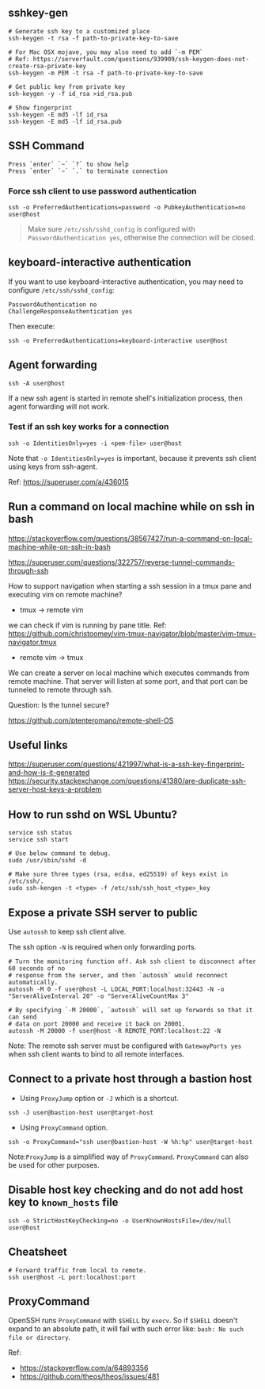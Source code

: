 ## sshkey-gen

```
# Generate ssh key to a customized place
ssh-keygen -t rsa -f path-to-private-key-to-save

# For Mac OSX mojave, you may also need to add `-m PEM`
# Ref: https://serverfault.com/questions/939909/ssh-keygen-does-not-create-rsa-private-key
ssh-keygen -m PEM -t rsa -f path-to-private-key-to-save

# Get public key from private key
ssh-keygen -y -f id_rsa >id_rsa.pub

# Show fingerprint
ssh-keygen -E md5 -lf id_rsa
ssh-keygen -E md5 -lf id_rsa.pub
```

## SSH Command

```
Press `enter` `~` `?` to show help
Press `enter` `~` `.` to terminate connection
```

### Force ssh client to use password authentication

```
ssh -o PreferredAuthentications=password -o PubkeyAuthentication=no user@host
```

> Make sure `/etc/ssh/sshd_config` is configured with `PasswordAuthentication yes`, otherwise
the connection will be closed.

## keyboard-interactive authentication

If you want to use keyboard-interactive authentication, you may need to configure `/etc/ssh/sshd_config`:

```
PasswordAuthentication no
ChallengeResponseAuthentication yes
```

Then execute:

```
ssh -o PreferredAuthentications=keyboard-interactive user@host
```

## Agent forwarding

```
ssh -A user@host
```

If a new ssh agent is started in remote shell's initialization process, then agent forwarding will not work.

### Test if an ssh key works for a connection

```
ssh -o IdentitiesOnly=yes -i <pem-file> user@host
```

Note that `-o IdentitiesOnly=yes` is important, because it prevents ssh client
using keys from ssh-agent.

Ref: https://superuser.com/a/436015

##  Run a command on local machine while on ssh in bash

https://stackoverflow.com/questions/38567427/run-a-command-on-local-machine-while-on-ssh-in-bash

https://superuser.com/questions/322757/reverse-tunnel-commands-through-ssh

How to support navigation when starting a ssh session in a tmux pane and executing vim on remote machine?

* tmux -> remote vim

we can check if vim is running by pane title.
Ref: https://github.com/christoomey/vim-tmux-navigator/blob/master/vim-tmux-navigator.tmux

* remote vim -> tmux

We can create a server on local machine which executes commands from remote machine. That server will listen at some port, and that port can be tunneled to remote through ssh.

Question: Is the tunnel secure?

https://github.com/ptenteromano/remote-shell-OS

## Useful links

https://superuser.com/questions/421997/what-is-a-ssh-key-fingerprint-and-how-is-it-generated
https://security.stackexchange.com/questions/41380/are-duplicate-ssh-server-host-keys-a-problem

## How to run sshd on WSL Ubuntu?

```
service ssh status
service ssh start

# Use below command to debug.
sudo /usr/sbin/sshd -d

# Make sure three types (rsa, ecdsa, ed25519) of keys exist in /etc/ssh/.
sudo ssh-kengen -t <type> -f /etc/ssh/ssh_host_<type>_key
```

## Expose a private SSH server to public

Use `autossh` to keep ssh client alive.

The ssh option `-N` is required when only forwarding ports.

```
# Turn the monitoring function off. Ask ssh client to disconnect after 60 seconds of no
# response from the server, and then `autossh` would reconnect automatically.
autossh -M 0 -f user@host -L LOCAL_PORT:localhost:32443 -N -o "ServerAliveInterval 20" -o "ServerAliveCountMax 3"

# By specifying `-M 20000`, `autossh` will set up forwards so that it can send
# data on port 20000 and receive it back on 20001.
autossh -M 20000 -f user@host -R REMOTE_PORT:localhost:22 -N
```

Note: The remote ssh server must be configured with `GatewayPorts yes` when ssh
client wants to bind to all remote interfaces.

## Connect to a private host through a bastion host

* Using `ProxyJump` option or `-J` which is a shortcut.

```
ssh -J user@bastion-host user@target-host
```

* Using `ProxyCommand` option.

```
ssh -o ProxyCommand="ssh user@bastion-host -W %h:%p" user@target-host
```

Note:`ProxyJump` is a simplified way of `ProxyCommand`. `ProxyCommand` can also be
used for other purposes.

## Disable host key checking and do not add host key to `known_hosts` file

```
ssh -o StrictHostKeyChecking=no -o UserKnownHostsFile=/dev/null user@host
```

## Cheatsheet

```
# Forward traffic from local to remote.
ssh user@host -L port:localhost:port
```

## ProxyCommand

OpenSSH runs `ProxyCommand` with `$SHELL` by `execv`. So if `$SHELL` doesn't
expand to an absolute path, it will fail with such error like: `bash: No such
file or directory`.

Ref:
* https://stackoverflow.com/a/64893356
* https://github.com/theos/theos/issues/481
